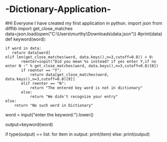 # -Dictionary-Application-
#HI Everyone I have created my first application in python.
import json
from difflib import get_close_matches
data=json.load(open("C:\\Users\\murthy\\Downloads\\data.json"))
#print(data)
def keyword(word):

    if word in data:
       return data[word]
    elif len(get_close_matches(word, data.keys(),n=3,cutoff=0.8)) > 0:
           reenter=input("Did you mean %s instead? if yes enter Y,if no enter N :" % get_close_matches(word, data.keys(),n=3,cutoff=0.8)[0])
           if reenter == "Y":
               return data[get_close_matches(word, data.keys(),n=3,cutoff=0.8)[0]]
           elif reenter == "N":
               return "The entered key word is not in dictionary"
           else:
               return "We didn't recognize your entry"
    else:
        return "No such word in Dictionary"
word = input("enter the keyword:").lower()

output=keyword(word)

if type(output) == list:
    for item in output:
        print(item)
else:
    print(output)


